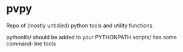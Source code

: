 pvpy
====

Repo of (mostly untidied) python tools and utility functions.

pythonlib/ should be added to your PYTHONPATH
scripts/ has some command-line tools